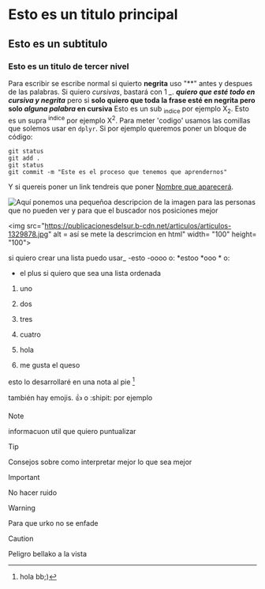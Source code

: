 # Esto es un titulo principal
## Esto es un subtitulo
### Esto es un titulo de tercer nivel

Para escribir se escribe normal si quierto **negrita** uso "**" antes y despues de las palabras. Si quiero *cursivas*, bastará con 1 *_*.
***quiero que esté todo en cursiva y negrita*** pero si **solo quiero que toda la frase esté en negrita pero solo _alguna palabra_ en cursiva**
Esto es un sub <sub>indice</sub> por ejemplo X<sub>2</sub>.
Esto es un supra <sup>indice</sup> por ejemplo X<sup>2</sup>.
Para meter 'codigo' usamos las comillas que solemos usar en `dplyr`. Si por ejemplo queremos poner un bloque de código: 
```
git status
git add .
git status
git commit -m "Este es el proceso que tenemos que aprendernos"
```

Y si quereis poner un link tendreis que poner [Nombre que aparecerá](https://leonardo.ai/faq/).

![Aquí ponemos una pequeñoa descripcion de la imagen para las personas que no pueden ver y para que el buscador nos posiciones mejor](https://publicacionesdelsur.b-cdn.net/articulos/articulos-1329878.jpg) 

<img src="https://publicacionesdelsur.b-cdn.net/articulos/articulos-1329878.jpg" alt = así se mete la descrimcion en html" width= "100"
height= "100">

si quiero crear una lista puedo usar_
-esto
-oooo
o:
*estoo
*ooo
*
o:
+ el plus
si quiero que sea una lista ordenada
1. uno
2. dos
3. tres
4. cuatro

121. hola
122. me gusta el queso

esto lo desarrollaré en una nota al pie [^1]
[^1]: hola bb;) 

también hay emojis. 👍 o :shipit: por ejemplo

>[!NOTE]
informacuon util que quiero puntualizar
>[!TIP]
Consejos sobre como interpretar mejor lo que sea mejor
>[!IMPORTANT]
No hacer ruido
>[!WARNING]
Para que urko no se enfade
>[!CAUTION]
>Peligro bellako a la vista
